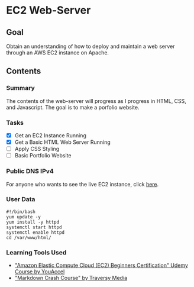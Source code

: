 # EC2 Web-Server

## Goal
Obtain an understanding of how to deploy and maintain a web server through an AWS EC2 instance on Apache.

## Contents
### Summary
The contents of the web-server will progress as I progress in HTML, CSS, and Javascript. The goal is to make a porfolio website.

### Tasks
* [x] Get an EC2 Instance Running
* [x] Get a Basic HTML Web Server Running
* [ ] Apply CSS Styling
* [ ] Basic Portfolio Website

### Public DNS IPv4

For anyone who wants to see the live EC2 instance, click [here](http://ec2-54-149-25-154.us-west-2.compute.amazonaws.com).

### User Data
```
#!/bin/bash
yum update -y
yum install -y httpd
systemctl start httpd
systemctl enable httpd
cd /var/www/html/
```

### Learning Tools Used
* ["Amazon Elastic Compute Cloud (EC2) Beginners Certification" Udemy Course by YouAccel](https://www.udemy.com/share/105nzg3@LMUCniwnz79Iz1TTyOcdvDsecSxWE71Oh-1MaSo5RD51toyK8gsXayz2LP08fpTi/)
* ["Markdown Crash Course" by Traversy Media](https://www.youtube.com/watch?v=HUBNt18RFbo)
